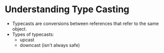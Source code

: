 # Understanding Type Casting

- Typecasts are conversions between references that refer to the same object.
- Types of typecasts:
  - upcast
  - downcast (isn't always safe)
